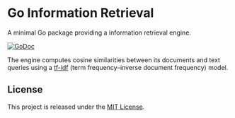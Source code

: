 # Go Information Retrieval

A minimal Go package providing a information retrieval engine. 

[![GoDoc](https://godoc.org/github.com/cloudwalkio/go-ir?status.svg)](http://godoc.org/github.com/cloudwalkio/go-ir)

The engine computes cosine similarities between its documents and text queries using a [tf-idf][1] (term frequency–inverse document frequency) model.

[1]:http://en.wikipedia.org/wiki/Tf%E2%80%93idf

## License

This project is released under the [MIT License](https://opensource.org/licenses/MIT).
